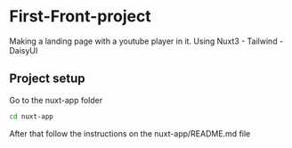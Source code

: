# First-Front-project
Making a landing page with a youtube player in it. Using Nuxt3 - Tailwind - DaisyUI

## Project setup

Go to the nuxt-app folder
```bash
cd nuxt-app
```

After that follow the instructions on the nuxt-app/README.md file
